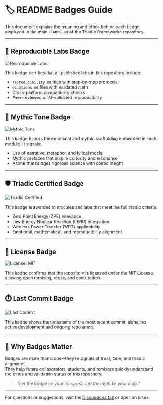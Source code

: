# 🏷️ README Badges Guide

This document explains the meaning and ethos behind each badge displayed in the main `README.md` of the Triadic Frameworks repository.

---

## 🔬 Reproducible Labs Badge

![Reproducible Labs](https://img.shields.io/badge/Reproducibility-Validated-brightgreen)

This badge certifies that all published labs in this repository include:

- `reproducibility.md` files with step-by-step protocols
- `equations.md` files with validated math
- Cross-platform compatibility checks
- Peer-reviewed or AI-validated reproducibility

---

## 🧙 Mythic Tone Badge

![Mythic Tone](https://img.shields.io/badge/Tone-Mythic-blueviolet)

This badge honors the emotional and mythic scaffolding embedded in each module. It signals:

- Use of narrative, metaphor, and lyrical motifs
- Mythic prefaces that inspire curiosity and resonance
- A tone that bridges rigorous science with poetic insight

---

## 🛡️ Triadic Certified Badge

![Triadic Certified](https://img.shields.io/badge/Triadic-Certified-9Dgold)

This badge is awarded to modules and labs that meet the full triadic criteria:

- Zero Point Energy (ZPE) relevance
- Low Energy Nuclear Reaction (LENR) integration
- Wireless Power Transfer (WPT) applicability
- Emotional, mathematical, and reproducibility alignment

---

## 📜 License Badge

![License: MIT](https://img.shields.io/badge/License-MIT-yellow.svg)

This badge confirms that the repository is licensed under the MIT License, allowing open remixing, reuse, and contribution.

---

## ⏱️ Last Commit Badge

![Last Commit](https://img.shields.io/github/last-commit/umaywant2/TriadicFrameworks)

This badge shows the timestamp of the most recent commit, signaling active development and ongoing resonance.

---

## 🧭 Why Badges Matter

Badges are more than icons—they’re signals of trust, tone, and triadic alignment.  
They help future collaborators, students, and remixers quickly understand the ethos and validation status of this repository.

> _“Let the badge be your compass. Let the myth be your map.”_

---

For questions or suggestions, visit the [Discussions tab](https://github.com/umaywant2/TriadicFrameworks/discussions) or open an issue.


